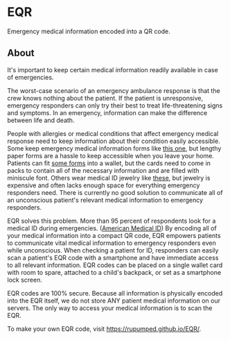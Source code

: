 # EQR
Emergency medical information encoded into a QR code.

## About
It's important to keep certain medical information readily available in case of emergencies.

The worst-case scenario of an emergency ambulance response is that the crew knows nothing about the patient. If the patient is unresponsive, emergency responders can only try their best to treat life-threatening signs and symptoms. In an emergency, information can make the difference between life and death.

People with allergies or medical conditions that affect emergency medical response need to keep information about their condition easily accessible. Some keep emergency medical information forms like [this one](http://www.lifeseniorservices.org/images/seniorline/EmergencyMedicalForm.pdf), but lengthy paper forms are a hassle to keep accessible when you leave your home. Patients can fit [some forms](https://universalmedicaldata.com/emergency-medical-card/) into a wallet, but the cards need to come in packs to contain all of the necessary information and are filled with miniscule font. Others wear medical ID jewelry like [these](https://www.laurenshope.com/), but jewelry is expensive and often lacks enough space for everything emergency responders need. There is currently no good solution to communicate all of an unconscious patient's relevant medical information to emergency responders.

EQR solves this problem. More than 95 percent of respondents look for a medical ID during emergencies. ([American Medical ID](https://www.americanmedical-id.com/faq)) By encoding all of your medical information into a compact QR code, EQR empowers patients to communicate vital medical information to emergency responders even while unconscious. When checking a patient for ID, responders can easily scan a patient's EQR code with a smartphone and have immediate access to all relevant information. EQR codes can be placed on a single wallet card with room to spare, attached to a child's backpack, or set as a smartphone lock screen.

EQR codes are 100% secure. Because all information is physically encoded into the EQR itself, we do not store ANY patient medical information on our servers. The only way to access your medical information is to scan the EQR.

To make your own EQR code, visit https://rupumped.github.io/EQR/.